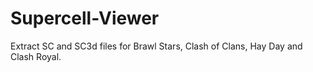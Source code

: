 # Supercell-Viewer
Extract SC and SC3d files for Brawl Stars, Clash of Clans, Hay Day and Clash Royal.
